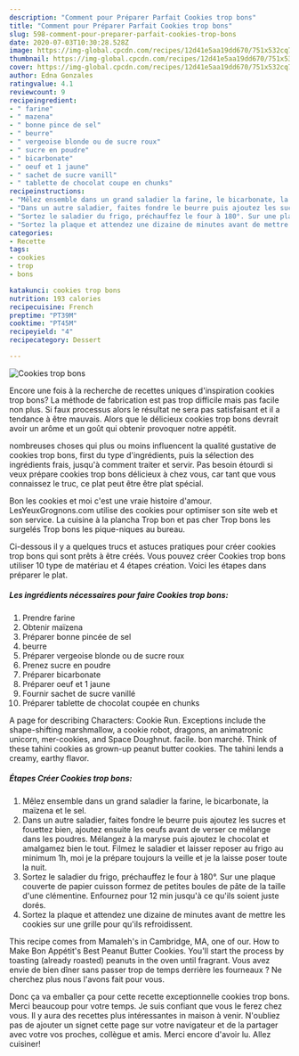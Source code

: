 ```yaml
---
description: "Comment pour Préparer Parfait Cookies trop bons"
title: "Comment pour Préparer Parfait Cookies trop bons"
slug: 598-comment-pour-preparer-parfait-cookies-trop-bons
date: 2020-07-03T10:30:28.528Z
image: https://img-global.cpcdn.com/recipes/12d41e5aa19dd670/751x532cq70/cookies-trop-bons-photo-principale-de-la-recette.jpg
thumbnail: https://img-global.cpcdn.com/recipes/12d41e5aa19dd670/751x532cq70/cookies-trop-bons-photo-principale-de-la-recette.jpg
cover: https://img-global.cpcdn.com/recipes/12d41e5aa19dd670/751x532cq70/cookies-trop-bons-photo-principale-de-la-recette.jpg
author: Edna Gonzales
ratingvalue: 4.1
reviewcount: 9
recipeingredient:
- " farine"
- " mazena"
- " bonne pince de sel"
- " beurre"
- " vergeoise blonde ou de sucre roux"
- " sucre en poudre"
- " bicarbonate"
- " oeuf et 1 jaune"
- " sachet de sucre vanill"
- " tablette de chocolat coupe en chunks"
recipeinstructions:
- "Mêlez ensemble dans un grand saladier la farine, le bicarbonate, la maïzena et le sel."
- "Dans un autre saladier, faites fondre le beurre puis ajoutez les sucres et fouettez bien, ajoutez ensuite les oeufs avant de verser ce mélange dans les poudres. Mélangez à la maryse puis ajoutez le chocolat et amalgamez bien le tout. Filmez le saladier et laisser reposer au frigo au minimum 1h, moi je la prépare toujours la veille et je la laisse poser toute la nuit."
- "Sortez le saladier du frigo, préchauffez le four à 180°. Sur une plaque couverte de papier cuisson formez de petites boules de pâte de la taille d&#39;une clémentine. Enfournez pour 12 min jusqu&#39;à ce qu&#39;ils soient juste dorés."
- "Sortez la plaque et attendez une dizaine de minutes avant de mettre les cookies sur une grille pour qu&#39;ils refroidissent."
categories:
- Recette
tags:
- cookies
- trop
- bons

katakunci: cookies trop bons 
nutrition: 193 calories
recipecuisine: French
preptime: "PT39M"
cooktime: "PT45M"
recipeyield: "4"
recipecategory: Dessert

---
```



![Cookies trop bons](https://img-global.cpcdn.com/recipes/12d41e5aa19dd670/751x532cq70/cookies-trop-bons-photo-principale-de-la-recette.jpg)

Encore une fois à la recherche de recettes uniques d'inspiration cookies trop bons? La méthode de fabrication est pas trop difficile mais pas facile non plus. Si faux processus alors le résultat ne sera pas satisfaisant et il a tendance à être mauvais. Alors que le délicieux cookies trop bons devrait avoir un arôme et un goût qui obtenir provoquer notre appétit.

nombreuses choses qui plus ou moins influencent la qualité gustative de cookies trop bons, first du type d'ingrédients, puis la sélection des ingrédients frais, jusqu'à comment traiter et servir. Pas besoin étourdi si veux prépare cookies trop bons délicieux à chez vous, car tant que vous connaissez le truc, ce plat peut être être plat spécial.

Bon les cookies et moi c&#39;est une vraie histoire d&#39;amour. LesYeuxGrognons.com utilise des cookies pour optimiser son site web et son service. La cuisine à la plancha Trop bon et pas cher Trop bons les surgelés Trop bons les pique-niques au bureau.


Ci-dessous il y a quelques trucs et astuces pratiques pour créer cookies trop bons qui sont prêts à être créés. Vous pouvez créer Cookies trop bons utiliser 10 type de matériau et 4 étapes création. Voici les étapes dans préparer le plat.

<!--inarticleads1-->

##### Les ingrédients nécessaires pour faire Cookies trop bons:

1. Prendre  farine
1. Obtenir  maïzena
1. Préparer  bonne pincée de sel
1.   beurre
1. Préparer  vergeoise blonde ou de sucre roux
1. Prenez  sucre en poudre
1. Préparer  bicarbonate
1. Préparer  oeuf et 1 jaune
1. Fournir  sachet de sucre vanillé
1. Préparer  tablette de chocolat coupée en chunks


A page for describing Characters: Cookie Run. Exceptions include the shape-shifting marshmallow, a cookie robot, dragons, an animatronic unicorn, mer-cookies, and Space Doughnut. facile. bon marché. Think of these tahini cookies as grown-up peanut butter cookies. The tahini lends a creamy, earthy flavor. 

<!--inarticleads2-->

##### Étapes Créer Cookies trop bons:

1. Mêlez ensemble dans un grand saladier la farine, le bicarbonate, la maïzena et le sel.
1. Dans un autre saladier, faites fondre le beurre puis ajoutez les sucres et fouettez bien, ajoutez ensuite les oeufs avant de verser ce mélange dans les poudres. Mélangez à la maryse puis ajoutez le chocolat et amalgamez bien le tout. Filmez le saladier et laisser reposer au frigo au minimum 1h, moi je la prépare toujours la veille et je la laisse poser toute la nuit.
1. Sortez le saladier du frigo, préchauffez le four à 180°. Sur une plaque couverte de papier cuisson formez de petites boules de pâte de la taille d&#39;une clémentine. Enfournez pour 12 min jusqu&#39;à ce qu&#39;ils soient juste dorés.
1. Sortez la plaque et attendez une dizaine de minutes avant de mettre les cookies sur une grille pour qu&#39;ils refroidissent.


This recipe comes from Mamaleh&#39;s in Cambridge, MA, one of our. How to Make Bon Appétit&#39;s Best Peanut Butter Cookies. You&#39;ll start the process by toasting (already roasted) peanuts in the oven until fragrant. Vous avez envie de bien dîner sans passer trop de temps derrière les fourneaux ? Ne cherchez plus nous l&#39;avons fait pour vous. 


Donc ça va emballer ça pour cette recette exceptionnelle cookies trop bons. Merci beaucoup pour votre temps. Je suis confiant que vous le ferez chez vous. Il y aura des recettes plus  intéressantes in maison à venir. N'oubliez pas de ajouter un signet cette page sur votre navigateur et de la partager avec votre vos proches, collègue et amis. Merci encore d'avoir lu. Allez cuisiner!
